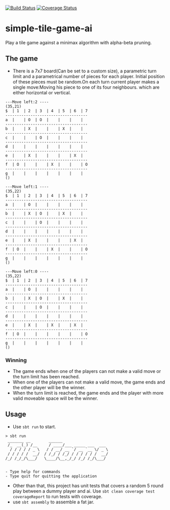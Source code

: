 [![Build Status](https://travis-ci.org/cenkcorapci/simple-tile-game-ai.svg?branch=master)](https://travis-ci.org/cenkcorapci/simple-tile-game-ai)
[![Coverage Status](https://coveralls.io/repos/github/cenkcorapci/simple-tile-game-ai/badge.svg)](https://coveralls.io/github/cenkcorapci/simple-tile-game-ai)

simple-tile-game-ai
===================
Play a tile game against a minimax algorithm with alpha-beta pruning.

## The game
- There is a 7x7 board(Can be set to a custom size), a parametric turn limit and a parametrical number of pieces for each player. Initial
position of these pieces must be random.On each turn current player makes a single move:Moving his piece to one of its four neighbours.
which are either horizontal or vertical.

```
---Move left:2 ----
(35,21)
$  | 1  | 2  | 3  | 4  | 5  | 6  | 7
------------------------------------
a  |    | O  | O  |    |    |    |  
------------------------------------
b  |    | X  |    |    | X  |    |  
------------------------------------
c  |    |    | O  |    |    |    |  
------------------------------------
d  |    |    |    |    |    |    |  
------------------------------------
e  |    | X  |    |    |    | X  |  
------------------------------------
f  | O  |    |    | X  |    |    | O
------------------------------------
g  |    |    |    |    |    |    |  
()

---Move left:1 ----
(35,22)
$  | 1  | 2  | 3  | 4  | 5  | 6  | 7
------------------------------------
a  |    | O  |    |    |    |    |  
------------------------------------
b  |    | X  | O  |    | X  |    |  
------------------------------------
c  |    |    | O  |    |    |    |  
------------------------------------
d  |    |    |    |    |    |    |  
------------------------------------
e  |    | X  |    |    |    | X  |  
------------------------------------
f  | O  |    |    | X  |    |    | O
------------------------------------
g  |    |    |    |    |    |    |  
()

---Move left:0 ----
(35,22)
$  | 1  | 2  | 3  | 4  | 5  | 6  | 7
------------------------------------
a  |    | O  |    |    |    |    |  
------------------------------------
b  |    | X  | O  |    | X  |    |  
------------------------------------
c  |    |    | O  |    |    |    |  
------------------------------------
d  |    |    |    |    |    |    |  
------------------------------------
e  |    | X  |    | X  |    | X  |  
------------------------------------
f  | O  |    |    |    |    |    | O
------------------------------------
g  |    |    |    |    |    |    |  
()

```
### Winning
- The game ends when one of the players can not make a valid move or the turn limit has been reached.
- When one of the players can not make a valid move, the game ends and the other player will be the
  winner.
- When the turn limit is reached, the game ends and the player with more valid moveable space will be the
  winner.
## Usage
- Use `sbt run` to start.
```
> sbt run 
 _______ __        ______                   
 /_  __(_) /__     / ____/___ _____ ___  ___ 
  / / / / / _ \   / / __/ __ `/ __ `__ \/ _ \
 / / / / /  __/  / /_/ / /_/ / / / / / /  __/
/_/ /_/_/\___/   \____/\__,_/_/ /_/ /_/\___/ 
                                             

- Type help for commands
- Type quit for quitting the application

```
- Other than that, this project has unit tests that covers a random 5 round play between a dummy player and ai.
Use `sbt clean coverage test coverageReport` to run tests with coverage.
- use `sbt assembly` to assemble a fat jar.
